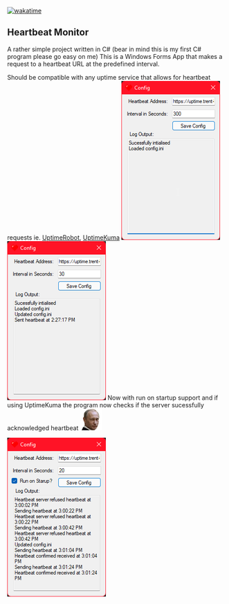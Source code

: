 [![wakatime](https://wakatime.com/badge/user/d835e453-8200-4955-8277-80c4e9e3809b/project/d28ae408-930a-421f-b846-4541e6b427b6.svg)](https://wakatime.com/badge/user/d835e453-8200-4955-8277-80c4e9e3809b/project/d28ae408-930a-421f-b846-4541e6b427b6)

## Heartbeat Monitor
A rather simple project written in C# (bear in mind this is my first C# program please go easy on me)
This is a Windows Forms App that makes a request to a heartbeat URL at the predefined interval.

Should be compatible with any uptime service that allows for heartbeat requests ie. [UptimeRobot](https://uptimerobot.com), [UptimeKuma](https://github.com/louislam/uptime-kuma)
![Screenshot 1](https://github.com/BoredManCodes/HeartbeatMonitor/blob/main/HeartbeatMonitor_N2ZI8S4fep.png)
![Screenshot 2](https://github.com/BoredManCodes/HeartbeatMonitor/blob/main/HeartbeatMonitor_Fi2MmkksGG.png)
Now with run on startup support and if using UptimeKuma the program now checks if the server sucessfully acknowledged heartbeat ![PutinWOW](https://github.com/BoredManCodes/HeartbeatMonitor/blob/main/wow.png)

![Screenshot 3](https://github.com/BoredManCodes/HeartbeatMonitor/blob/main/HeartbeatMonitor_a8CH2qeyiu.png)
